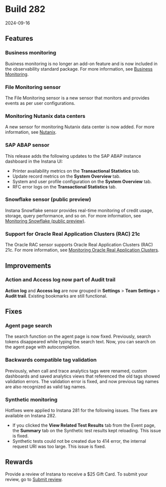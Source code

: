 # Build 282

2024-09-16

## Features
### Business monitoring
Business monitoring is no longer an add-on feature and is now included in the observability standard package. For more information, see [Business Monitoring](https://www.ibm.com/docs/en/instana-observability/current?topic=instana-business-monitoring).

### File Monitoring sensor
The File Monitoring sensor is a new sensor that monitors and provides events as per user configurations.

### Monitoring Nutanix data centers
A new sensor for monitoring Nutanix data center is now added. For more information, see [Nutanix](https://www.ibm.com/docs/en/instana-observability/current?topic=technologies-monitoring-nutanix).

### SAP ABAP sensor
This release adds the following updates to the SAP ABAP instance dashboard in the Instana UI:
- Printer availability metrics on the **Transactional Statistics** tab.
- Update record metrics on the **System Overview** tab.
- System and user profile configuration on the **System Overview** tab.
- RFC error logs on the **Transactional Statistics** tab.

### Snowflake sensor (public preview)
Instana Snowflake sensor provides real-time monitoring of credit usage, storage, query performance, and so on. For more information, see [Monitoring Snowflake (public preview)](https://www.ibm.com/docs/en/instana-observability/current?topic=technologies-monitoring-snowflake-public-preview).

### Support for Oracle Real Application Clusters (RAC) 21c
The Oracle RAC sensor supports Oracle Real Application Clusters (RAC) 21c. For more information, see [Monitoring Oracle Real Application Clusters](https://www.ibm.com/docs/en/instana-observability/current?topic=oracledb-monitoring-oracle-real-application-clusters).

## Improvements
### Action and Access log now part of Audit trail
**Action log** and **Access log** are now grouped in **Settings** > **Team Settings** > **Audit trail**.
Existing bookmarks are still functional.

## Fixes
### Agent page search
The search function on the agent page is now fixed. Previously, search tokens disappeared while typing the search text. Now, you can search on the agent page with autocompletion.

### Backwards compatible tag validation
Previously, when call and trace analytics tags were renamed, custom dashboards and saved analytics views that referenced the old tags showed validation errors. The validation error is fixed, and now previous tag names are also recognized as valid tag names.

### Synthetic monitoring
Hotfixes were applied to Instana 281 for the following issues. The fixes are available on Instana 282.
- If you clicked the **View Related Test Results** tab from the Event page, the **Summary** tab on the Synthetic test results kept reloading. This issue is fixed.
- Synthetic tests could not be created due to 414 error, the internal request URI was too large. This issue is fixed.

## Rewards
Provide a review of Instana to receive a $25 Gift Card. To submit your review, go to [Submit review](https://www.g2.com/contributor/instana-an-ibm-company-25-usd-2-reward-link?secure%5Bpage_id%5D=instana-an-ibm-company-25-usd-2-reward-link&secure%5Brewards%5D=true&secure%5Btoken%5D=5f61c4680c043dd462ee268a2e95504e1cec47c239f634889f1a86908d965fa1&utm_source=ibm&utm_medium=CSA&utm_campaign=email).

